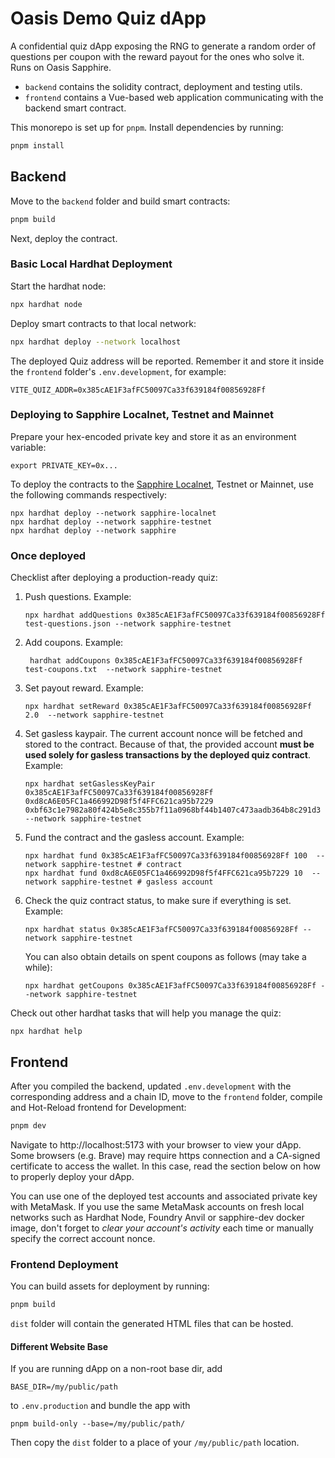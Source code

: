 # Oasis Demo Quiz dApp

A confidential quiz dApp exposing the RNG to generate a random order of
questions per coupon with the reward payout for the ones who solve it.
Runs on Oasis Sapphire.

- `backend` contains the solidity contract, deployment and testing utils.
- `frontend` contains a Vue-based web application communicating with the
  backend smart contract.

This monorepo is set up for `pnpm`. Install dependencies by running:

```sh
pnpm install
```

## Backend

Move to the `backend` folder and build smart contracts:

```sh
pnpm build
```

Next, deploy the contract.

### Basic Local Hardhat Deployment

Start the hardhat node:

```sh
npx hardhat node
```

Deploy smart contracts to that local network:

```sh
npx hardhat deploy --network localhost
```

The deployed Quiz address will be reported. Remember it and store it
inside the `frontend` folder's `.env.development`, for example:

```
VITE_QUIZ_ADDR=0x385cAE1F3afFC50097Ca33f639184f00856928Ff
```

### Deploying to Sapphire Localnet, Testnet and Mainnet

Prepare your hex-encoded private key and store it as an environment variable:

```shell
export PRIVATE_KEY=0x...
```

To deploy the contracts to the [Sapphire Localnet], Testnet or Mainnet, use the
following commands respectively:

```shell
npx hardhat deploy --network sapphire-localnet
npx hardhat deploy --network sapphire-testnet
npx hardhat deploy --network sapphire
```

[Sapphire Localnet]: https://github.com/oasisprotocol/oasis-web3-gateway/pkgs/container/sapphire-dev

### Once deployed

Checklist after deploying a production-ready quiz:

1. Push questions. Example:

   ```shell
   npx hardhat addQuestions 0x385cAE1F3afFC50097Ca33f639184f00856928Ff test-questions.json --network sapphire-testnet
   ```

2. Add coupons. Example:

   ```shell
    hardhat addCoupons 0x385cAE1F3afFC50097Ca33f639184f00856928Ff test-coupons.txt  --network sapphire-testnet
   ```

3. Set payout reward. Example:

   ```shell
   npx hardhat setReward 0x385cAE1F3afFC50097Ca33f639184f00856928Ff 2.0  --network sapphire-testnet
   ```

4. Set gasless kaypair. The current account nonce will be fetched and stored to
   the contract. Because of that, the provided account **must be used solely for
   gasless transactions by the deployed quiz contract**. Example:

   ```shell
   npx hardhat setGaslessKeyPair 0x385cAE1F3afFC50097Ca33f639184f00856928Ff 0xd8cA6E05FC1a466992D98f5f4FFC621ca95b7229 0xbf63c1e7982a80f424b5e8c355b7f11a0968bf44b1407c473aadb364b8c291d3  --network sapphire-testnet
   ```

5. Fund the contract and the gasless account. Example:
   
   ```shell
   npx hardhat fund 0x385cAE1F3afFC50097Ca33f639184f00856928Ff 100  --network sapphire-testnet # contract
   npx hardhat fund 0xd8cA6E05FC1a466992D98f5f4FFC621ca95b7229 10  --network sapphire-testnet # gasless account
   ```

6. Check the quiz contract status, to make sure if everything is set. Example:

   ```shell
   npx hardhat status 0x385cAE1F3afFC50097Ca33f639184f00856928Ff --network sapphire-testnet
   ```
   
   You can also obtain details on spent coupons as follows (may take a while):

   ```shell
   npx hardhat getCoupons 0x385cAE1F3afFC50097Ca33f639184f00856928Ff --network sapphire-testnet
   ```

Check out other hardhat tasks that will help you manage the quiz:

```shell
npx hardhat help
```

## Frontend

After you compiled the backend, updated `.env.development` with the
corresponding address and a chain ID, move to the `frontend` folder, compile
and Hot-Reload frontend for Development:

```sh
pnpm dev
```

Navigate to http://localhost:5173 with your browser to view your dApp. Some
browsers (e.g. Brave) may require https connection and a CA-signed certificate
to access the wallet. In this case, read the section below on how to properly
deploy your dApp.

You can use one of the deployed test accounts and associated private key with
MetaMask. If you use the same MetaMask accounts on fresh local networks such as
Hardhat Node, Foundry Anvil or sapphire-dev docker image, don't forget to
*clear your account's activity* each time or manually specify the correct
account nonce.

### Frontend Deployment

You can build assets for deployment by running:

```sh
pnpm build
```

`dist` folder will contain the generated HTML files that can be hosted.

#### Different Website Base

If you are running dApp on a non-root base dir, add

```
BASE_DIR=/my/public/path
```

to `.env.production` and bundle the app with

```
pnpm build-only --base=/my/public/path/
```

Then copy the `dist` folder to a place of your `/my/public/path` location.
